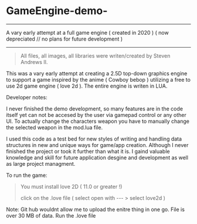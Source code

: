 # GameEngine-demo-
---------------------------------------------------------------------------------------------------------------------------------
A vary early attempt at a full game engine ( created in 2020 )  ( now depreciated // no plans for future development )

---------------------------------------------------------------------------------------------------------------------------------
> All files, all images, all libraries were writen/created by Steven Andrews II.

This was a vary early attempt at creating a 2.5D top-down graphics engine to support a game inspired by the anime ( Cowboy bebop )
utilizing a free to use 2d game engine ( love 2d ). The entire engine is writen in LUA. 

Developer notes: 

I never finished the demo development, so many features are in the code itself yet can not be accesed by the user via gamepad control or any other UI. 
To actually change the characters weapon you have to manually change the selected weapon in the mod.lua file. 

I used this code as a test bed for new styles of writing and handling data structures in new and unique ways for game/app creation. Although I never finished the project or took it further than what it is. I gaind valuable knowledge and skill for future application desgine and development as well as large project managment. 


To run the game:
> You must install love 2D ( 11.0 or greater !)
>
> click on the .love file ( select open with --- > select love2d  )



Note: Git hub wouldnt allow me to upload the enitre thing in one go. File is over 30 MB of data. Run the .love file 


